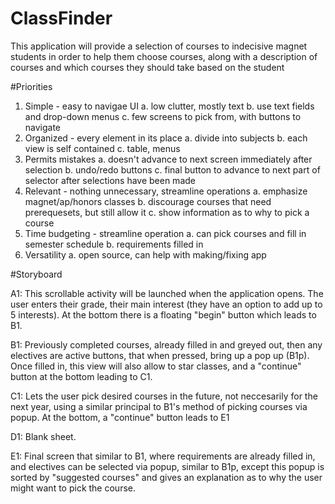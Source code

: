 # ClassFinder
This application will provide a selection of courses to indecisive magnet students in order to help them choose courses, along with a description of courses and which courses they should take based on the student

#Priorities
1. Simple - easy to navigae UI
    a. low clutter, mostly text
    b. use text fields and drop-down menus
    c. few screens to pick from, with buttons to navigate
2. Organized - every element in its place
    a. divide into subjects
    b. each view is self contained
    c. table, menus
3. Permits mistakes
    a. doesn't advance to next screen immediately after selection
    b. undo/redo buttons
    c. final button to advance to next part of selector after selections have been made
4. Relevant - nothing unnecessary, streamline operations
    a. emphasize magnet/ap/honors classes
    b. discourage courses that need prerequesets, but still allow it
    c. show information as to why to pick a course
5. Time budgeting - streamline operation
    a. can pick courses and fill in semester schedule
    b. requirements filled in
7. Versatility
    a. open source, can help with making/fixing app

#Storyboard

A1: This scrollable activity will be launched when the application opens. The user enters their grade, their main interest (they have an option to add up to 5 interests). At the bottom there is a floating "begin" button which leads to B1.

B1: Previously completed courses, already filled in and greyed out, then any electives are active buttons, that when pressed, bring up a pop up (B1p). Once filled in, this view will also allow to star classes, and a "continue" button at the bottom leading to C1.

C1: Lets the user pick desired courses in the future, not neccesarily for the next year, using a similar principal to B1's method of picking courses via popup. At the bottom, a "continue" button leads to E1

D1: Blank sheet.

E1: Final screen that similar to B1, where requirements are already filled in, and electives can be selected via popup, similar to B1p, except this popup is sorted by "suggested courses" and gives an explanation as to why the user might want to pick the course.
